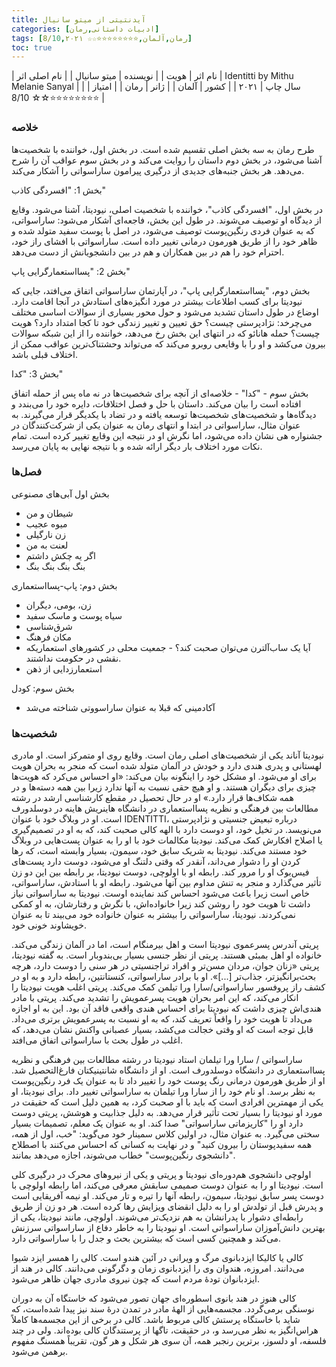 ```yaml
---
title: آیدنتیتی از میتو سانیال
categories: [ادبیات داستانی,رمان]
tags: [رمان,آلمان,⭐⭐⭐⭐⭐⭐⭐⭐☆☆ 8/10,۲۰۲۱]
toc: true
---
```


| نام اثر | هویت |
| نویسنده | میتو سانیال |
| نام اصلی اثر | Identitti by Mithu Melanie Sanyal  |
| سال چاپ | ۲۰۲۱ |
| کشور | آلمان |
| ژانر | رمان |
| امتیاز | ⭐⭐⭐⭐⭐⭐⭐⭐☆☆ 8/10 |

### خلاصه

طرح رمان به سه بخش اصلی تقسیم شده است. در بخش اول، خواننده با شخصیت‌ها آشنا می‌شود، در بخش دوم داستان را روایت می‌کند و در بخش سوم عواقب آن را شرح می‌دهد. هر بخش جنبه‌های جدیدی از درگیری پیرامون ساراسواتی را آشکار می‌کند.

بخش 1: "افسردگی کاذب"

در بخش اول، "افسردگی کاذب"، خواننده با شخصیت اصلی، نیودیتا، آشنا می‌شود. وقایع از دیدگاه او توصیف می‌شوند. در طول این بخش، فاجعه‌ای آشکار می‌شود: ساراسواتی، که به عنوان فردی رنگین‌پوست توصیف می‌شود، در اصل با پوست سفید متولد شده و ظاهر خود را از طریق هورمون درمانی تغییر داده است. ساراسواتی با افشای راز خود، احترام خود را هم در بین همکاران و هم در بین دانشجویانش از دست می‌دهد.

بخش 2: "پسااستعمارگرایی پاپ"

بخش دوم، "پسااستعمارگرایی پاپ"، در آپارتمان ساراسواتی اتفاق می‌افتد، جایی که نیودیتا برای کسب اطلاعات بیشتر در مورد انگیزه‌های استادش در آنجا اقامت دارد. اوضاع در طول داستان تشدید می‌شود و حول محور بسیاری از سوالات اساسی مختلف می‌چرخد: نژادپرستی چیست؟ حق تعیین و تغییر زندگی خود تا کجا امتداد دارد؟ هویت چیست؟ حمله هانائو که در انتهای این بخش رخ می‌دهد، خواننده را از این شبکه سوالات بیرون می‌کشد و او را با وقایعی روبرو می‌کند که می‌تواند وحشتناک‌ترین عواقب ممکن از اختلاف قبلی باشد.


بخش 3: "کدا"

بخش سوم - "کدا" - خلاصه‌ای از آنچه برای شخصیت‌ها در نه ماه پس از حمله اتفاق افتاده است را بیان می‌کند. داستان با حل و فصل اختلافات، دایره خود را می‌بندد و دیدگاه‌ها و شخصیت‌های شخصیت‌ها توسعه یافته و در تضاد با یکدیگر قرار می‌گیرند. به عنوان مثال، ساراسواتی در ابتدا و انتهای رمان به عنوان یکی از شرکت‌کنندگان در جشنواره هی نشان داده می‌شود، اما نگرش او در نتیجه این وقایع تغییر کرده است. تمام نکات مورد اختلاف بار دیگر ارائه شده و با نتیجه نهایی به پایان می‌رسد.

### فصل‌ها

بخش اول آبی‌های مصنوعی

- شیطان و من
- میوه عجیب
- زن نارگیلی
- لعنت به من
- اگر یه چکش داشتم
- بنگ بنگ بنگ بنگ

بخش دوم: پاپ-پسااستعماری

- زن، بومی، دیگران
- سیاه پوست و ماسک سفید
- شرق‌شناسی
- مکان فرهنگ
- آیا یک ساب‌آلترن می‌توان صحبت کند؟ - جمعیت محلی در کشور‌های استعماریکه نقشی در حکومت نداشتند.
- استعمارزدایی از ذهن

بخش سوم: کودل

- آکادمینی که قبلا به عنوان ساراسووتی شناخته می‌شد



### شخصیت‌ها

نیودیتا آناند یکی از شخصیت‌های اصلی رمان است. وقایع روی او متمرکز است. او مادری لهستانی و پدری هندی دارد و خودش در آلمان متولد شده است که منجر به بحران هویت برای او می‌شود. او مشکل خود را اینگونه بیان می‌کند: «او احساس می‌کرد که هویت‌ها چیزی برای دیگران هستند. و او هیچ حقی نسبت به آنها ندارد زیرا بین همه دسته‌ها و در همه شکاف‌ها قرار دارد.» او در حال تحصیل در مقطع کارشناسی ارشد در رشته مطالعات بین فرهنگی و نظریه پسااستعماری در دانشگاه هاینریش هاینه در دوسلدورف است. او در وبلاگ خود با عنوان IDENTITTI، درباره تبعیض جنسیتی و نژادپرستی می‌نویسد. در تخیل خود، او دوست دارد با الهه کالی صحبت کند، که به او در تصمیم‌گیری یا اصلاح افکارش کمک می‌کند. نیودیتا مکالمات خود با او را به عنوان پست‌هایی در وبلاگ خود مستند می‌کند. نیودیتا به شریک سابق خود، سیمون، بسیار وابسته است، که رها کردن او را دشوار می‌داند، آنقدر که وقتی دلتنگ او می‌شود، دوست دارد پست‌های فیس‌بوک او را مرور کند. رابطه او با اولوچی، دوست نیودیتا، بر رابطه بین این دو زن تأثیر می‌گذارد و منجر به تنش مداوم بین آنها می‌شود. رابطه او با استادش، ساراسواتی، خاص است زیرا باعث می‌شود احساس کند نماینده اوست. نیودیتا به ساراسواتی نیاز داشت تا هویت خود را روشن کند زیرا خانواده‌اش، با نگرش و رفتارشان، به او کمکی نمی‌کردند. نیودیتا، ساراسواتی را بیشتر به عنوان خانواده خود می‌بیند تا به عنوان خویشاوند خونی خود.

پریتی آندرس پسرعموی نیودیتا است و اهل بیرمنگام است، اما در آلمان زندگی می‌کند. خانواده او اهل بمبئی هستند. پریتی از نظر جنسی بسیار بی‌بندوبار است. به گفته نیودیتا، پریتی «زنان جوان، مردان مسن‌تر و افراد تراجنسیتی در هر سنی را دوست دارد، هرچه بحث‌برانگیزتر، جذاب‌تر [...]». او با برادر ساراسواتی، کنستانتین، رابطه دارد و به او در کشف راز پروفسور ساراسواتی/سارا ورا تیلمن کمک می‌کند. پریتی اغلب هویت نیودیتا را انکار می‌کند، که این امر بحران هویت پسرعمویش را تشدید می‌کند. پریتی با مادر هندی‌اش چیزی داشت که نیودیتا برای احساس هندی واقعی فاقد آن بود. این به او اجازه می‌داد تا هویت خود را واقعاً تعریف کند، که به او نسبت به پسرعمویش برتری می‌داد. قابل توجه است که او وقتی خجالت می‌کشد، بسیار عصبانی واکنش نشان می‌دهد، که اغلب در طول بحث با ساراسواتی اتفاق می‌افتد.

ساراسواتی / سارا ورا تیلمان استاد نیودیتا در رشته مطالعات بین فرهنگی و نظریه پسااستعماری در دانشگاه دوسلدورف است. او از دانشگاه شانتینیکتان فارغ‌التحصیل شد. او از طریق هورمون درمانی رنگ پوست خود را تغییر داد تا به عنوان یک فرد رنگین‌پوست به نظر برسد. او نام خود را از سارا ورا تیلمان به ساراسواتی تغییر داد. برای نیودیتا، او یکی از مهمترین افرادی است که باید با او صحبت کرد، به همین دلیل است که حقیقت در مورد او نیودیتا را بسیار تحت تأثیر قرار می‌دهد. به دلیل جذابیت و هوشش، پریتی دوست دارد او را "کاریزماتی ساراسواتی" صدا کند.  او به عنوان یک معلم، تصمیمات بسیار سختی می‌گیرد. به عنوان مثال، در اولین کلاس سمینار خود می‌گوید: "خب، اول از همه، همه سفیدپوستان را بیرون کنید" و در نهایت به کسانی که احساس می‌کنند با اصطلاح "دانشجوی رنگین‌پوست" خطاب می‌شوند، اجازه می‌دهد بمانند. 

اولوچی دانشجوی هم‌دوره‌ای نیودیتا و پریتی و یکی از نیروهای محرک در درگیری کلی است. نیودیتا او را به عنوان دوست صمیمی سابقش معرفی می‌کند، اما رابطه اولوچی با دوست پسر سابق نیودیتا، سیمون، رابطه آنها را تیره و تار می‌کند. او نیمه آفریقایی است و پدرش قبل از تولدش او را به دلیل انقضای ویزایش رها کرده است. هر دو زن از طریق رابطه‌ای دشوار با پدرانشان به هم نزدیک‌تر می‌شوند. اولوچی، مانند نیودیتا، یکی از بهترین دانش‌آموزان ساراسواتی است. او نیودیتا را به خاطر دفاع از ساراسواتی سرزنش می‌کند و همچنین کسی است که بیشترین بحث و جدل را با ساراسواتی دارد.

کالی یا کالیکا ایزدبانوی مرگ و ویرانی در آئین هندو است. کالی را همسر ایزد شیوا می‌دانند. امروزه، هندوان وی را ایزدبانوی زمان و دگرگونی می‌دانند. کالی در هند از ایزدبانوان تودهٔ مردم است که چون نیروی مادری جهان ظاهر می‌شود.

کالی هنوز در هند بانوی اسطوره‌ای جهان تصور می‌شود که خاستگاه آن به دوران نوسنگی برمی‌گردد. مجسمه‌هایی از الههٔ مادر در تمدن درهٔ سند نیز پیدا شده‌است، که شاید با خاستگاه پرستش کالی مربوط باشد. کالی در برخی از این مجسمه‌ها کاملاً هراس‌انگیز به نظر می‌رسد و، در حقیقت، تاگها از پرستندگان کالی بوده‌اند. ولی در چند فلسفه، او دلسوز، برترین رنجبر همه، آن سوی هر شکل و هر گون، تقریباً همسنگ مفهوم برهمن می‌شود.




